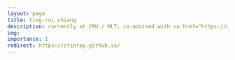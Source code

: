 ```yaml
---
layout: page
title: ting-rui chiang
description: currently at CMU / MLT; co-advised with <a href="https://dyogatama.github.io/">Dani Yogatama</a>
img:
importance: 1
redirect: https://ctinray.github.io/
---
```


